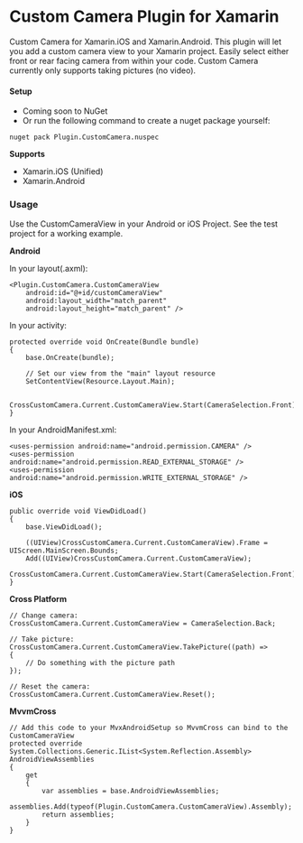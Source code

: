 # Custom Camera Plugin for Xamarin

Custom Camera for Xamarin.iOS and Xamarin.Android. This plugin will let you add a custom camera view to your Xamarin project. Easily select either front or rear facing camera from within your code. Custom Camera currently only supports taking pictures (no video).

#### Setup
* Coming soon to NuGet
* Or run the following command to create a nuget package yourself:
```
nuget pack Plugin.CustomCamera.nuspec
```

**Supports**
* Xamarin.iOS (Unified)
* Xamarin.Android

### Usage

Use the CustomCameraView in your Android or iOS Project. See the test project for a working example.

**Android**

In your layout(.axml):
```
<Plugin.CustomCamera.CustomCameraView
	android:id="@+id/customCameraView"
	android:layout_width="match_parent"
	android:layout_height="match_parent" />
```
In your activity:
```  
protected override void OnCreate(Bundle bundle)
{
    base.OnCreate(bundle);

    // Set our view from the "main" layout resource
    SetContentView(Resource.Layout.Main);

    CrossCustomCamera.Current.CustomCameraView.Start(CameraSelection.Front);
}
```
In your AndroidManifest.xml:
```
<uses-permission android:name="android.permission.CAMERA" />
<uses-permission android:name="android.permission.READ_EXTERNAL_STORAGE" />
<uses-permission android:name="android.permission.WRITE_EXTERNAL_STORAGE" />
```

**iOS**
```
public override void ViewDidLoad()
{
	base.ViewDidLoad();
	
	((UIView)CrossCustomCamera.Current.CustomCameraView).Frame = UIScreen.MainScreen.Bounds;
	Add((UIView)CrossCustomCamera.Current.CustomCameraView);
	CrossCustomCamera.Current.CustomCameraView.Start(CameraSelection.Front);
}
```
**Cross Platform**
```
// Change camera: 
CrossCustomCamera.Current.CustomCameraView = CameraSelection.Back;

// Take picture:
CrossCustomCamera.Current.CustomCameraView.TakePicture((path) =>
{
	// Do something with the picture path
});

// Reset the camera:
CrossCustomCamera.Current.CustomCameraView.Reset();
```
**MvvmCross**
```
// Add this code to your MvxAndroidSetup so MvvmCross can bind to the CustomCameraView
protected override System.Collections.Generic.IList<System.Reflection.Assembly> AndroidViewAssemblies 
{
    get 
    {
	    var assemblies = base.AndroidViewAssemblies;
	    assemblies.Add(typeof(Plugin.CustomCamera.CustomCameraView).Assembly);
	    return assemblies;
    }
}
```
